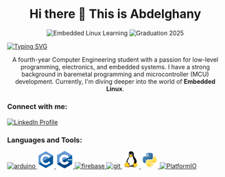 <h1 align="center">Hi there 👋 This is  Abdelghany</h1>
<p align="center">
    <img src="https://img.shields.io/badge/Embedded%20Linux-Learning-brightgreen" alt="Embedded Linux Learning">
    <img src="https://img.shields.io/badge/Graduation-2025-blue" alt="Graduation 2025">
</p>
<a href="https://git.io/typing-svg"><img src="https://readme-typing-svg.demolab.com?font=Ubuntu&pause=1000&color=69A330&background=340B2700&width=435&lines=abghany%40MahmoudAbdelghany%3A~%24" alt="Typing SVG" /></a>
<p align="center"> A fourth-year Computer Engineering student with a passion for low-level programming, electronics, and embedded systems. I have a strong background in baremetal programming and microcontroller (MCU) development. Currently, I'm diving deeper into the world of <strong>Embedded Linux</strong>.</p>

<h3 align="left">Connect with me:</h3>
<p align="left">
    <a href="https://www.linkedin.com/in/mahmoud-abdelghany-rageh/" target="_blank">
        <img align="center" src="https://raw.githubusercontent.com/rahuldkjain/github-profile-readme-generator/master/src/images/icons/Social/linked-in-alt.svg" alt="LinkedIn Profile" height="30" width="40" />
    </a>
</p>

<h3 align="left">Languages and Tools:</h3>
<p align="left">
    <a href="https://www.arduino.cc/" target="_blank" rel="noreferrer">
        <img src="https://cdn.worldvectorlogo.com/logos/arduino-1.svg" alt="arduino" width="40" height="40"/>
    </a>
    <a href="https://www.cprogramming.com/" target="_blank" rel="noreferrer">
        <img src="https://raw.githubusercontent.com/devicons/devicon/master/icons/c/c-original.svg" alt="c" width="40" height="40"/>
    </a>
    <a href="https://www.w3schools.com/cpp/" target="_blank" rel="noreferrer">
        <img src="https://raw.githubusercontent.com/devicons/devicon/master/icons/cplusplus/cplusplus-original.svg" alt="cplusplus" width="40" height="40"/>
    </a>
    <a href="https://firebase.google.com/" target="_blank" rel="noreferrer">
        <img src="https://www.vectorlogo.zone/logos/firebase/firebase-icon.svg" alt="firebase" width="40" height="40"/>
    </a>
    <a href="https://git-scm.com/" target="_blank" rel="noreferrer">
        <img src="https://www.vectorlogo.zone/logos/git-scm/git-scm-icon.svg" alt="git" width="40" height="40"/>
    </a>
    <a href="https://www.linux.org/" target="_blank" rel="noreferrer">
        <img src="https://raw.githubusercontent.com/devicons/devicon/master/icons/linux/linux-original.svg" alt="linux" width="40" height="40"/>
    </a>
    <a href="https://www.python.org" target="_blank" rel="noreferrer">
        <img src="https://raw.githubusercontent.com/devicons/devicon/master/icons/python/python-original.svg" alt="python" width="40" height="40"/>
    </a>
    <a href="https://platformio.org/" target="_blank" rel="noreferrer">
        <img src="https://cdn.worldvectorlogo.com/logos/platformio.svg" alt="PlatformIO" width="40" height="40"/>
    </a>
</p>
